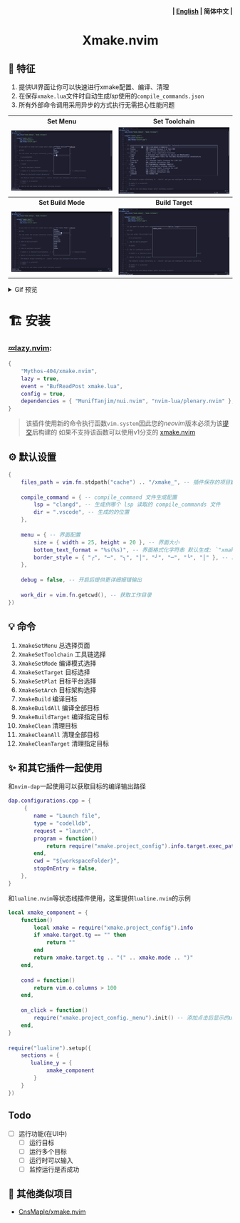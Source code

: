 <p align="right"><b>| <a href="README.md">English</a> | 简体中文 |</b></p>

<h1 align="center">
    Xmake.nvim
</h1>

## 🎐 特征

1. 提供UI界面让你可以快速进行xmake配置、编译、清理
2. 在保存`xmake.lua`文件时自动生成*lsp*使用的`compile_commands.json`
3. 所有外部命令调用采用异步的方式执行无需担心性能问题

<table>
  <tr>
    <th>Set Menu</th>
    <th>Set Toolchain</th>
  </tr>
  <tr>
    <td>
      <img src="./assets/XmakeSetMenu.png" />
    </td>
    <td>
      <img src="./assets/XmakeSetToolchain.png" />
    </td>
  </tr>
  <tr>
    <th>Set Build Mode</th>
    <th>Build Target</th>
  </tr>
  <tr>
    <td>
      <img src="./assets/XmakeSetMode.png" />
    </td>
    <td>
      <img src="./assets/XmakeBuildTarget.png" />
    </td>
  </tr>
</table>

<details> <summary>Gif 预览</summary>

![XmakePreviewGif](./assets/XmakePreview.gif)

</details>

# 🏗 安装

### [💤lazy.nvim](https://github.com/folke/lazy.nvim):

```lua
{
    "Mythos-404/xmake.nvim",
    lazy = true,
    event = "BufReadPost xmake.lua",
    config = true,
    dependencies = { "MunifTanjim/nui.nvim", "nvim-lua/plenary.nvim" },
}
```

> 该插件使用新的命令执行函数`vim.system`因此您的*neovim*版本必须为该[提交](https://github.com/neovim/neovim/pull/23827)后构建的
> 如果不支持该函数可以使用v1分支的 [xmake.nvim](https://github.com/Mythos-404/xmake.nvim/tree/v1)

## ⚙️ 默认设置

```lua
{
    files_path = vim.fn.stdpath("cache") .. "/xmake_", -- 插件保存的项目数据

    compile_command = { -- compile_command 文件生成配置
        lsp = "clangd", -- 生成供哪个 lsp 读取的 compile_commands 文件
        dir = ".vscode", -- 生成的的位置
    },

    menu = { -- 界面配置
        size = { width = 25, height = 20 }, -- 界面大小
        bottom_text_format = "%s(%s)", -- 界面格式化字符串 默认生成: `"xmake_test(debug)"`
        border_style = { "╭", "─", "╮", "│", "╯", "─", "╰", "│" }, -- 界面边框详细请看 nui.nvim 文档
    },

    debug = false, -- 开启后提供更详细报错输出

    work_dir = vim.fn.getcwd(), -- 获取工作目录
})
```

## 💡 命令

1. `XmakeSetMenu` 总选择页面
2. `XmakeSetToolchain` 工具链选择
3. `XmakeSetMode` 编译模式选择
4. `XmakeSetTarget` 目标选择
5. `XmakeSetPlat` 目标平台选择
6. `XmakeSetArch` 目标架构选择
7. `XmakeBuild` 编译目标
8. `XmakeBuildAll` 编译全部目标
9. `XmakeBuildTarget` 编译指定目标
10. `XmakeClean` 清理目标
11. `XmakeCleanAll` 清理全部目标
12. `XmakeCleanTarget` 清理指定目标

## ✨ 和其它插件一起使用

和`nvim-dap`一起使用可以获取目标的编译输出路径

```lua
dap.configurations.cpp = {
     {
        name = "Launch file",
        type = "codelldb",
        request = "launch",
        program = function()
            return require("xmake.project_config").info.target.exec_path
        end,
        cwd = "${workspaceFolder}",
        stopOnEntry = false,
    },
}
```

和`lualine.nvim`等状态线插件使用，这里提供`lualine.nvim`的示例

```lua
local xmake_component = {
    function()
        local xmake = require("xmake.project_config").info
        if xmake.target.tg == "" then
            return ""
        end
        return xmake.target.tg .. "(" .. xmake.mode .. ")"
    end,

    cond = function()
        return vim.o.columns > 100
    end,

    on_click = function()
        require("xmake.project_config._menu").init() -- 添加点击后显示的ui
    end,
}

require("lualine").setup({
    sections = {
       lualine_y = {
            xmake_component
        }
    }
})
```

## Todo

-   [ ] 运行功能(在UI中)
    -   [ ] 运行目标
    -   [ ] 运行多个目标
    -   [ ] 运行时可以输入
    -   [ ] 监控运行是否成功

## 🎉 其他类似项目

-   [CnsMaple/xmake.nvim](https://github.com/CnsMaple/xmake.nvim)
